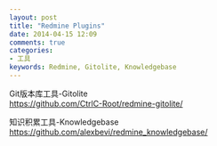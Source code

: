 ```yaml
---
layout: post
title: "Redmine Plugins"
date: 2014-04-15 12:09
comments: true
categories: 
- 工具
keywords: Redmine, Gitolite, Knowledgebase
---
```


Git版本库工具-Gitolite
</br>https://github.com/CtrlC-Root/redmine-gitolite/

知识积累工具-Knowledgebase
</br>https://github.com/alexbevi/redmine_knowledgebase/
